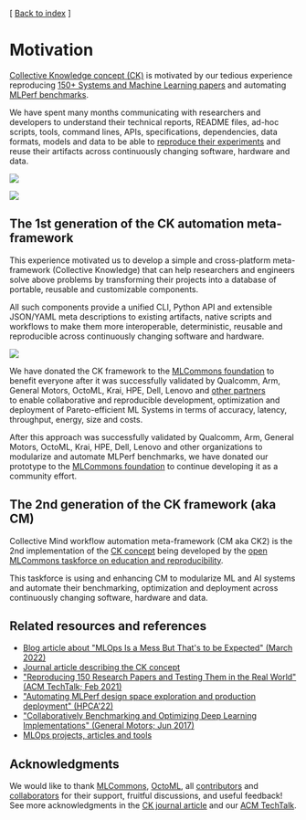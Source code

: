 [ [Back to index](README.md) ]

# Motivation

[Collective Knowledge concept (CK)](https://arxiv.org/pdf/2011.01149.pdf) is motivated by our tedious experience reproducing 
[150+ Systems and Machine Learning papers](https://learning.acm.org/techtalks/reproducibility)
and automating [MLPerf benchmarks](https://mlcommons.org).

We have spent many months communicating with researchers and developers
to understand their technical reports, README files, ad-hoc scripts, tools, command lines, APIs,
specifications, dependencies, data formats, models and data 
to be able to [reproduce their experiments](https://cknowledge.io/?q=%22reproduced-papers%22) 
and reuse their artifacts across continuously changing software, hardware and data.

![](https://cKnowledge.org/images/cm-gap-beween-mlsys-research-and-production.png?id=1)

![](https://cKnowledge.org/images/cm-gap-beween-mlsys-research-and-production2a.png)

## The 1st generation of the CK automation meta-framework

This experience motivated us to develop a simple and cross-platform meta-framework (Collective Knowledge)
that can help researchers and engineers solve above problems by transforming their
projects into a database of portable, reusable and customizable components.

All such components provide a unified CLI, Python API and extensible JSON/YAML meta descriptions to existing artifacts, 
native scripts and workflows to make them more interoperable, deterministic, reusable and reproducible 
across continuously changing software and hardware.

![](https://cKnowledge.org/images/cm-gap-beween-mlsys-research-and-production3a.png)

We have donated the CK framework to the [MLCommons foundation](https://mlcommons.org)
to benefit everyone after it was successfully validated by Qualcomm, Arm, General Motors,
OctoML, Krai, HPE, Dell, Lenovo and [other partners](https://cKnowledge.org/partners.html)  
to enable collaborative and reproducible development, optimization and deployment
of Pareto-efficient ML Systems in terms of accuracy, latency, throughput, energy, size and costs.



After this approach was successfully validated by Qualcomm, Arm, General Motors,
OctoML, Krai, HPE, Dell, Lenovo and other organizations to modularize and automate MLPerf benchmarks,
we have donated our prototype to the [MLCommons foundation](https://mlcommons.org) 
to continue developing it as a community effort.

## The 2nd generation of the CK framework (aka CM)

Collective Mind workflow automation meta-framework (CM aka CK2)  is the 2nd implementation 
of the [CK concept](https://arxiv.org/pdf/2011.01149.pdf) being developed
by the [open MLCommons taskforce on education and reproducibility](docs/mlperf-education-workgroup.md).

This taskforce is using and enhancing CM to modularize ML and AI systems and automate their benchmarking, 
optimization and deployment across continuously changing software, hardware and data.

## Related resources and references

* [Blog article about "MLOps Is a Mess But That's to be Expected" (March 2022)](https://www.mihaileric.com/posts/mlops-is-a-mess)
* [Journal article describing the CK concept](https://arxiv.org/pdf/2011.01149.pdf)
* ["Reproducing 150 Research Papers and Testing Them in the Real World" (ACM TechTalk; Feb 2021)](https://learning.acm.org/techtalks/reproducibility)
* ["Automating MLPerf design space exploration and production deployment" (HPCA'22)](https://doi.org/10.5281/zenodo.6475385)
* ["Collaboratively Benchmarking and Optimizing Deep Learning Implementations" (General Motors; Jun 2017)]( https://youtu.be/1ldgVZ64hEI )
* [MLOps projects, articles and tools](https://github.com/mlcommons/ck/tree/master/cm/docs/KB/MLOps.md)


## Acknowledgments

We would like to thank [MLCommons](https://mlcommons.org), 
[OctoML](https://octoml.ai), all [contributors](https://github.com/mlcommons/ck/blob/master/CONTRIBUTING.md) 
and [collaborators](https://cKnowledge.org/partners.html) for their support, fruitful discussions, 
and useful feedback! See more acknowledgments in the [CK journal article](https://arxiv.org/abs/2011.01149)
and our [ACM TechTalk](https://www.youtube.com/watch?v=7zpeIVwICa4).

